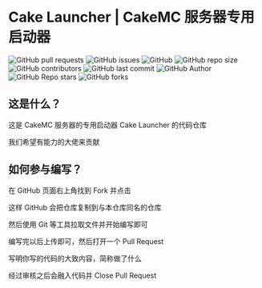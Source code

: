 ﻿# Cake Launcher | CakeMC 服务器专用启动器

![GitHub pull requests](https://img.shields.io/github/issues-pr/Big-Cake-jpg/Cake-Launcher?label=Pull%20Requests&style=flat-square)
![GitHub issues](https://img.shields.io/github/issues/Big-Cake-jpg/Cake-Launcher?label=Issues&style=flat-square)
![GitHub](https://img.shields.io/github/license/Big-Cake-jpg/Cake-Launcher?label=License&style=flat-square)
![GitHub repo size](https://img.shields.io/github/repo-size/Big-Cake-jpg/Cake-Launcher?label=Repository%20Size&style=flat-square)
![GitHub contributors](https://img.shields.io/github/contributors/Big-Cake-jpg/Cake-Launcher?label=Contributors&style=flat-square)
![GitHub last commit](https://img.shields.io/github/last-commit/Big-Cake-jpg/Cake-Launcher?label=Last%20commit&style=flat-square)
![GitHub Author](https://img.shields.io/badge/Author-Big__Cake-blue?style=flat-square)
![GitHub Repo stars](https://img.shields.io/github/stars/Big-Cake-jpg/Cake-Launcher?label=Stars&style=flat-square)
![GitHub forks](https://img.shields.io/github/forks/Big-Cake-jpg/Cake-Launcher?label=Forks&style=flat-square)

## 这是什么？

这是 CakeMC 服务器的专用启动器 Cake Launcher 的代码仓库

我们希望有能力的大佬来贡献

## 如何参与编写？

在 GitHub 页面右上角找到 Fork 并点击

这样 GitHub 会把仓库复制到与本仓库同名的仓库

然后使用 Git 等工具拉取文件并开始编写即可

编写完以后上传即可，然后打开一个 Pull Request

写明你写的代码的大致内容，简称做了什么

经过审核之后会融入代码并 Close Pull Request
